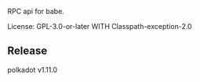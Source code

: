 RPC api for babe.

License: GPL-3.0-or-later WITH Classpath-exception-2.0


## Release

polkadot v1.11.0
